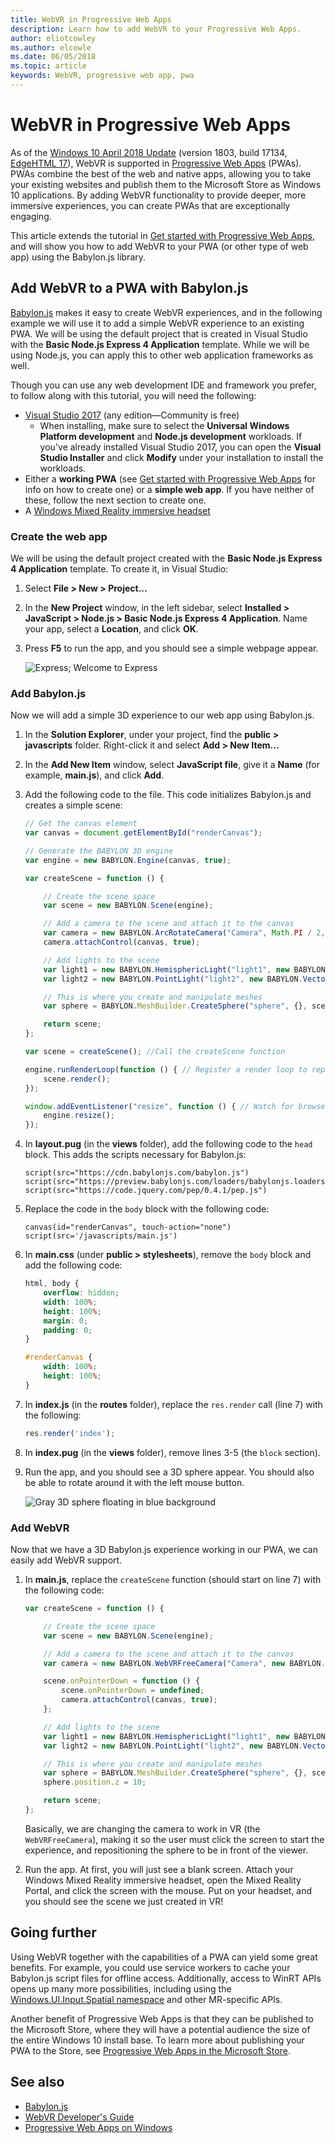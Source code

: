 ```yaml
---
title: WebVR in Progressive Web Apps
description: Learn how to add WebVR to your Progressive Web Apps.
author: eliotcowley
ms.author: elcowle
ms.date: 06/05/2018
ms.topic: article
keywords: WebVR, progressive web app, pwa
---
```


# WebVR in Progressive Web Apps

As of the [Windows 10 April 2018 Update](https://blogs.windows.com/windowsexperience/2018/04/27/make-the-most-of-your-time-with-the-new-windows-10-update/) (version 1803, build 17134, [EdgeHTML 17](https://aka.ms/devguide_edgehtml_17)), WebVR is supported in [Progressive Web Apps](https://docs.microsoft.com/microsoft-edge/progressive-web-apps) (PWAs). PWAs combine the best of the web and native apps, allowing you to take your existing websites and publish them to the Microsoft Store as Windows 10 applications. By adding WebVR functionality to provide deeper, more immersive experiences, you can create PWAs that are exceptionally engaging.

This article extends the tutorial in [Get started with Progressive Web Apps](https://docs.microsoft.com/microsoft-edge/progressive-web-apps/get-started), and will show you how to add WebVR to your PWA (or other type of web app) using the Babylon.js library.

## Add WebVR to a PWA with Babylon.js

[Babylon.js](https://www.babylonjs.com/) makes it easy to create WebVR experiences, and in the following example we will use it to add a simple WebVR experience to an existing PWA. We will be using the default project that is created in Visual Studio with the **Basic Node.js Express 4 Application** template. While we will be using Node.js, you can apply this to other web application frameworks as well.

Though you can use any web development IDE and framework you prefer, to follow along with this tutorial, you will need the following:

* [Visual Studio 2017](https://www.visualstudio.com/downloads/) (any edition&mdash;Community is free)
    * When installing, make sure to select the **Universal Windows Platform development** and **Node.js development** workloads. If you've already installed Visual Studio 2017, you can open the **Visual Studio Installer** and click **Modify** under your installation to install the workloads.
* Either a **working PWA** (see [Get started with Progressive Web Apps](https://docs.microsoft.com/microsoft-edge/progressive-web-apps/get-started) for info on how to create one) or a **simple web app**. If you have neither of these, follow the next section to create one.
* A [Windows Mixed Reality immersive headset](https://docs.microsoft.com/windows/mixed-reality/immersive-headset-hardware-details)

### Create the web app

We will be using the default project created with the **Basic Node.js Express 4 Application** template. To create it, in Visual Studio:

1. Select **File > New > Project...**

2. In the **New Project** window, in the left sidebar, select **Installed > JavaScript > Node.js > Basic Node.js Express 4 Application**. Name your app, select a **Location**, and click **OK**.

3. Press **F5** to run the app, and you should see a simple webpage appear.

    ![Express; Welcome to Express](img/express-webpage.png)

### Add Babylon.js

Now we will add a simple 3D experience to our web app using Babylon.js.

1. In the **Solution Explorer**, under your project, find the **public > javascripts** folder. Right-click it and select **Add > New Item...**

2. In the **Add New Item** window, select **JavaScript file**, give it a **Name** (for example, **main.js**), and click **Add**.

3. Add the following code to the file. This code initializes Babylon.js and creates a simple scene:

    ```js
    // Get the canvas element 
    var canvas = document.getElementById("renderCanvas");

    // Generate the BABYLON 3D engine
    var engine = new BABYLON.Engine(canvas, true);

    var createScene = function () {

        // Create the scene space
        var scene = new BABYLON.Scene(engine);

        // Add a camera to the scene and attach it to the canvas
        var camera = new BABYLON.ArcRotateCamera("Camera", Math.PI / 2, Math.PI / 2, 2, BABYLON.Vector3.Zero(), scene);
        camera.attachControl(canvas, true);

        // Add lights to the scene
        var light1 = new BABYLON.HemisphericLight("light1", new BABYLON.Vector3(1, 1, 0), scene);
        var light2 = new BABYLON.PointLight("light2", new BABYLON.Vector3(0, 1, -1), scene);

        // This is where you create and manipulate meshes
        var sphere = BABYLON.MeshBuilder.CreateSphere("sphere", {}, scene);

        return scene;
    };

    var scene = createScene(); //Call the createScene function

    engine.runRenderLoop(function () { // Register a render loop to repeatedly render the scene
        scene.render();
    });

    window.addEventListener("resize", function () { // Watch for browser/canvas resize events
        engine.resize();
    });
    ```

4. In **layout.pug** (in the **views** folder), add the following code to the `head` block. This adds the scripts necessary for Babylon.js:

    ```pug
    script(src="https://cdn.babylonjs.com/babylon.js")
    script(src="https://preview.babylonjs.com/loaders/babylonjs.loaders.min.js")
    script(src="https://code.jquery.com/pep/0.4.1/pep.js")
    ```

5. Replace the code in the `body` block with the following code:

    ```pug
    canvas(id="renderCanvas", touch-action="none")
    script(src='/javascripts/main.js')
    ```

6. In **main.css** (under **public > stylesheets**), remove the `body` block and add the following code:

    ```css
    html, body {
        overflow: hidden;
        width: 100%;
        height: 100%;
        margin: 0;
        padding: 0;
    }

    #renderCanvas {
        width: 100%;
        height: 100%;
    }
    ```

7. In **index.js** (in the **routes** folder), replace the `res.render` call (line 7) with the following:

    ```js
    res.render('index');
    ```

8. In **index.pug** (in the **views** folder), remove lines 3-5 (the `block` section).

9. Run the app, and you should see a 3D sphere appear. You should also be able to rotate around it with the left mouse button.

    ![Gray 3D sphere floating in blue background](img/babylon-sphere.png)

### Add WebVR

Now that we have a 3D Babylon.js experience working in our PWA, we can easily add WebVR support.

1. In **main.js**, replace the `createScene` function (should start on line 7) with the following code:

    ```js
    var createScene = function () {

        // Create the scene space
        var scene = new BABYLON.Scene(engine);

        // Add a camera to the scene and attach it to the canvas
        var camera = new BABYLON.WebVRFreeCamera("Camera", new BABYLON.Vector3(0, 0, 0), scene);

        scene.onPointerDown = function () {
            scene.onPointerDown = undefined;
            camera.attachControl(canvas, true);
        };

        // Add lights to the scene
        var light1 = new BABYLON.HemisphericLight("light1", new BABYLON.Vector3(1, 1, 0), scene);
        var light2 = new BABYLON.PointLight("light2", new BABYLON.Vector3(0, 1, -1), scene);

        // This is where you create and manipulate meshes
        var sphere = BABYLON.MeshBuilder.CreateSphere("sphere", {}, scene);
        sphere.position.z = 10;

        return scene;
    };
    ```

    Basically, we are changing the camera to work in VR (the `WebVRFreeCamera`), making it so the user must click the screen to start the experience, and repositioning the sphere to be in front of the viewer.

2. Run the app. At first, you will just see a blank screen. Attach your Windows Mixed Reality immersive headset, open the Mixed Reality Portal, and click the screen with the mouse. Put on your headset, and you should see the scene we just created in VR!

## Going further

Using WebVR together with the capabilities of a PWA can yield some great benefits. For example, you could use service workers to cache your Babylon.js script files for offline access. Additionally, access to WinRT APIs opens up many more possibilities, including using the [Windows.UI.Input.Spatial namespace](https://docs.microsoft.com/uwp/api/windows.ui.input.spatial) and other MR-specific APIs.

Another benefit of Progressive Web Apps is that they can be published to the Microsoft Store, where they will have a potential audience the size of the entire Windows 10 install base. To learn more about publishing your PWA to the Store, see [Progressive Web Apps in the Microsoft Store](https://docs.microsoft.com/microsoft-edge/progressive-web-apps/microsoft-store).

## See also

* [Babylon.js](https://www.babylonjs.com/)
* [WebVR Developer's Guide](index.md)
* [Progressive Web Apps on Windows](https://docs.microsoft.com/microsoft-edge/progressive-web-apps
)